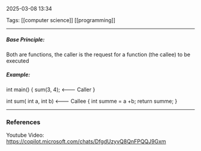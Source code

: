 2025-03-08 13:34

Tags: [[computer science]] [[programming]] 

------------------------------------------------
##### Base Principle:
Both are functions, the caller is the request for a function (the callee) to be executed

##### Example:

int main()
{
	sum(3, 4);        <--- Caller
}

int sum( int a, int b)         <--- Callee
{
	int summe = a +b;
	return summe;
}






------------------------------------------------------
### References
Youtube Video: https://copilot.microsoft.com/chats/DfgdUzyvQ8QnFPQQJ9Gxm